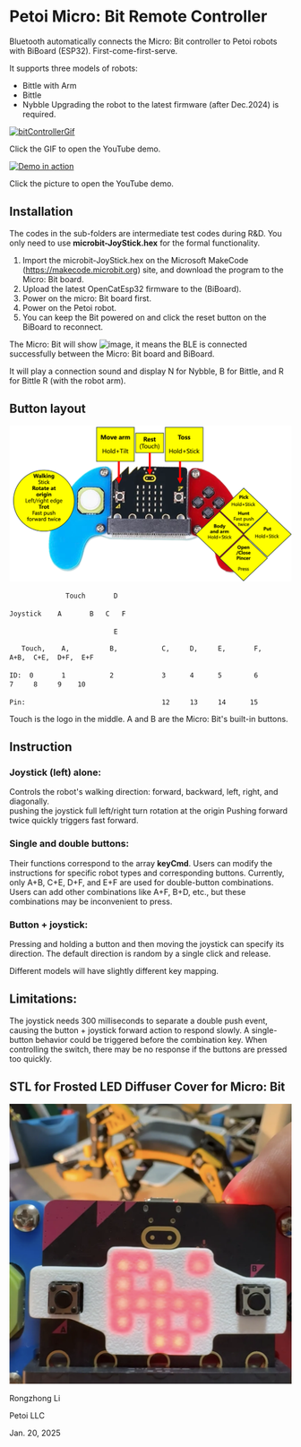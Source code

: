 # Petoi Micro: Bit Remote Controller

Bluetooth automatically connects the Micro: Bit controller to Petoi robots with BiBoard (ESP32). First-come-first-serve.

It supports three models of robots:
- Bittle with Arm
- Bittle
- Nybble
Upgrading the robot to the latest firmware (after Dec.2024) is required.

[![bitControllerGif](https://github.com/PetoiCamp/NonCodeFiles/blob/60d8b026e29721dee3285e874e65342800143d7a/gif/bitController.gif)](https://youtu.be/QLI-x_8qO98)

Click the GIF to open the YouTube demo.

[![Demo in action](https://github.com/PetoiCamp/NonCodeFiles/blob/7891a7aaaa65be7f1bc852528f36f37ceb62ce02/img/joystickGame.png)](https://youtu.be/xYmtNn0ri14)

Click the picture to open the YouTube demo.


## Installation

The codes in the sub-folders are intermediate test codes during R&D. You only need to use **microbit-JoyStick.hex** for the formal functionality. 

1. Import the microbit-JoyStick.hex on the Microsoft MakeCode (https://makecode.microbit.org) site, and download the program to the Micro: Bit board.
2. Upload the latest OpenCatEsp32 firmware to the (BiBoard).
3. Power on the micro: Bit board first.
4. Power on the Petoi robot.
5. You can keep the Bit powered on and click the reset button on the BiBoard to reconnect.

The Micro: Bit will show ![image](https://github.com/user-attachments/assets/e7946543-c4f3-45f8-a179-c942b8335558), it means the BLE is connected successfully between the Micro: Bit board and BiBoard.

It will play a connection sound and display N for Nybble, B for Bittle, and R for Bittle R (with the robot arm).

## Button layout
![](https://github.com/PetoiCamp/NonCodeFiles/blob/209e80b42aaad9011e9f6286b3bfb2ce2d14585b/img/Joystick_BittleR.png)

```
              Touch       D
                
Joystick    A       B   C   F
  
                          E
```
```
   Touch,    A,          B,           C,     D,     E,       F,       A+B,  C+E,  D+F,  E+F
  
ID:  0       1           2            3      4      5        6         7     8     9    10

Pin:                                  12     13     14      15
```
Touch is the logo in the middle. A and B are the Micro: Bit's built-in buttons.
    
## Instruction
### Joystick (left) alone: 
Controls the robot's walking direction: forward, backward, left, right, and diagonally.             
                      pushing the joystick full left/right turn rotation at the origin
                      Pushing forward twice quickly triggers fast forward.
### Single and double buttons: 
Their functions correspond to the array **keyCmd**. Users can modify the instructions for specific robot types and corresponding buttons. 
                          Currently, only A+B, C+E, D+F, and E+F are used for double-button combinations. 
                          Users can add other combinations like A+F, B+D, etc., but these combinations may be inconvenient to press.
### Button + joystick: 
Pressing and holding a button and then moving the joystick can specify its direction.
                   The default direction is random by a single click and release.

Different models will have slightly different key mapping. 

## Limitations:
The joystick needs 300 milliseconds to separate a double push event, causing the button + joystick forward action to respond slowly.
A single-button behavior could be triggered before the combination key.
When controlling the switch, there may be no response if the buttons are pressed too quickly.

## STL for Frosted LED Diffuser Cover for Micro: Bit
[![Frosted LED Diffuser Cover for Micro: Bit](https://github.com/PetoiCamp/NonCodeFiles/blob/afc51030f50540144f1c7ad6b9c12ecaffc0ed65/img/FrostedLedDiffuserMicroBit.png)](https://makerworld.com/en/models/756956#profileId-691309)

Rongzhong Li

Petoi LLC

Jan. 20, 2025


